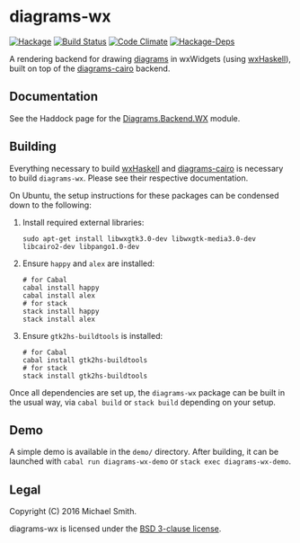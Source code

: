 # diagrams-wx

[![Hackage](https://img.shields.io/hackage/v/diagrams-wx.svg)](https://hackage.haskell.org/package/diagrams-wx)
[![Build Status](https://img.shields.io/travis/spinda/diagrams-wx/master.svg)](https://travis-ci.org/spinda/diagrams-wx)
[![Code Climate](https://img.shields.io/codeclimate/github/spinda/diagrams-wx.svg)](https://codeclimate.com/github/spinda/diagrams-wx)
[![Hackage-Deps](https://img.shields.io/hackage-deps/v/diagrams-wx.svg)](http://packdeps.haskellers.com/feed?needle=diagrams-wx)

A rendering backend for drawing
[diagrams](http://projects.haskell.org/diagrams/) in wxWidgets (using
[wxHaskell](https://wiki.haskell.org/WxHaskell)), built on top of the
[diagrams-cairo](https://github.com/diagrams/diagrams-cairo) backend.

## Documentation

See the Haddock page for the
[Diagrams.Backend.WX](https://hackage.haskell.org/package/diagrams-wx-0.1.0.0/docs/Diagrams.Backend.WX.html)
module.

## Building

Everything necessary to build [wxHaskell](https://wiki.haskell.org/WxHaskell)
and [diagrams-cairo](https://github.com/diagrams/diagrams-cairo) is necessary
to build `diagrams-wx`. Please see their respective documentation.

On Ubuntu, the setup instructions for these packages can be condensed down to
the following:

1. Install required external libraries:

   ```
   sudo apt-get install libwxgtk3.0-dev libwxgtk-media3.0-dev libcairo2-dev libpango1.0-dev
   ```

2. Ensure `happy` and `alex` are installed:

   ```
   # for Cabal
   cabal install happy
   cabal install alex
   # for stack
   stack install happy
   stack install alex
   ```

3. Ensure `gtk2hs-buildtools` is installed:

   ```
   # for Cabal
   cabal install gtk2hs-buildtools
   # for stack
   stack install gtk2hs-buildtools
   ```

Once all dependencies are set up, the `diagrams-wx` package can be built in the
usual way, via `cabal build` or `stack build` depending on your setup.

## Demo

A simple demo is available in the `demo/` directory. After building, it can be
launched with `cabal run diagrams-wx-demo` or `stack exec diagrams-wx-demo`.

## Legal

Copyright (C) 2016 Michael Smith.

diagrams-wx is licensed under the [BSD 3-clause license](/LICENSE).

